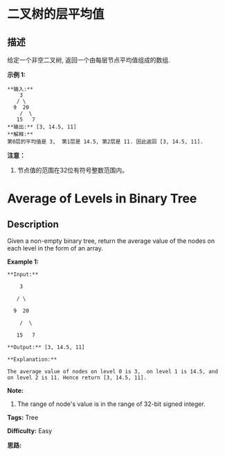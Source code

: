 # 二叉树的层平均值

## 描述

给定一个非空二叉树, 返回一个由每层节点平均值组成的数组.

**示例 1:**

    
    
    **输入:**
        3
       / \
      9  20
        /  \
       15   7
    **输出:** [3, 14.5, 11]
    **解释:**
    第0层的平均值是 3,  第1层是 14.5, 第2层是 11. 因此返回 [3, 14.5, 11].
    

**注意：**

  1. 节点值的范围在32位有符号整数范围内。



# Average of Levels in Binary Tree

## Description

Given a non-empty binary tree, return the average value of the nodes on each level in the form of an array.

**Example 1:**  

    
    
    **Input:**
        3
       / \
      9  20
        /  \
       15   7
    **Output:** [3, 14.5, 11]
    **Explanation:**
    The average value of nodes on level 0 is 3,  on level 1 is 14.5, and on level 2 is 11. Hence return [3, 14.5, 11].
    

**Note:**  

  1. The range of node's value is in the range of 32-bit signed integer.


**Tags:** Tree

**Difficulty:** Easy

**思路:**

